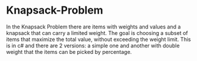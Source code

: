 # Knapsack-Problem
In the Knapsack Problem there are items with weights and values and a knapsack that can carry a limited weight. The goal is choosing a subset of items that maximize the total value, without exceeding the weight limit. This is in c# and there are 2 versions: a simple one and another with double weight that the items can be picked by percentage.
